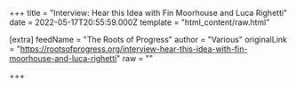 
+++
title = "Interview: Hear this Idea with Fin Moorhouse and Luca Righetti"
date = 2022-05-17T20:55:59.000Z
template = "html_content/raw.html"

[extra]
feedName = "The Roots of Progress"
author = "Various"
originalLink = "https://rootsofprogress.org/interview-hear-this-idea-with-fin-moorhouse-and-luca-righetti"
raw = ""

+++

